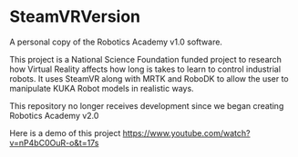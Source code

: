 # SteamVRVersion
 
A personal copy of the Robotics Academy v1.0 software.

This project is a National Science Foundation funded project to research how Virtual Reality affects how long is takes to learn to control industrial robots.
It uses SteamVR along with MRTK and RoboDK to allow the user to manipulate KUKA Robot models in realistic ways.

This repository no longer receives development since we began creating Robotics Academy v2.0

Here is a demo of this project
https://www.youtube.com/watch?v=nP4bC0OuR-o&t=17s
